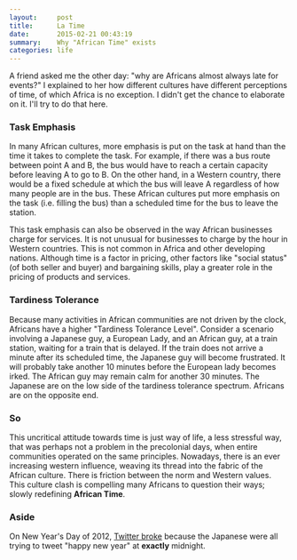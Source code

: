 ```yaml
---
layout:     post
title:      La Time
date:       2015-02-21 00:43:19
summary:    Why "African Time" exists
categories: life
---
```


A friend asked me the other day: "why are Africans almost always late for events?" I explained to her how different cultures have different perceptions of time, of which Africa is no exception. I didn't get the chance to elaborate on it. I'll try to do that here.

### Task Emphasis
In many African cultures, more emphasis is put on the task at hand than the time it takes to complete the task. For example, if there was a bus route between point A and B, the bus would have to reach a certain capacity before leaving A to go to B. On the other hand, in a Western country, there would be a fixed schedule at which the bus will leave A regardless of how many people are in the bus. These African cultures put more emphasis on the task (i.e. filling the bus) than a scheduled time for the bus to leave the station.

This task emphasis can also be observed in the way African businesses charge for services. It is not unusual for businesses to charge by the hour in Western countries. This is not common in Africa and other developing nations. Although time is a factor in pricing, other factors like "social status" (of both seller and buyer) and bargaining skills, play a greater role in the pricing of products and services.

### Tardiness Tolerance
Because many activities in African communities are not driven by the clock, Africans have a higher "Tardiness Tolerance Level". Consider a scenario involving a Japanese guy, a European Lady, and an African guy, at a train station, waiting for a train that is delayed. If the train does not arrive a minute after its scheduled time, the Japanese guy will become frustrated. It will probably take another 10 minutes before the European lady becomes irked. The African guy may remain calm for another 30 minutes. The Japanese are on the low side of the tardiness tolerance spectrum. Africans are on the opposite end.

### So
This uncritical attitude towards time is just way of life, a less stressful way, that was perhaps not a problem in the precolonial days, when entire communities operated on the same principles. Nowadays, there is an ever increasing western influence, weaving its thread into the fabric of the African culture. There is friction between the norm and Western values. This culture clash is compelling many Africans to question their ways; slowly redefining __African Time__.

### Aside
On New Year's Day of 2012, [Twitter broke](http://www.wired.com/2014/09/how-twitter-handles-traffic-from-the-japanese-who-tweet-like-no-one-else/) because the Japanese were all trying to tweet "happy new year" at __exactly__ midnight.